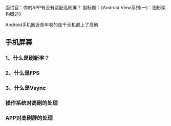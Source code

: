 面试官：你的APP有没有适配高刷屏？
副标题：《Android View系列(一)：图形架构概述》

Android手机圈近些年卷的连千元机都上了高刷

## 手机屏幕

### 1、什么是刷新率？

### 2、什么是FPS

### 3、什么是Vsync

### 操作系统对高刷的处理

### APP对高刷屏的处理